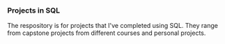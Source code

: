 ### Projects in SQL
The respository is for projects that I've completed using SQL. They range from capstone projects from different courses and personal projects.
